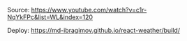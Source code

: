 Source: https://www.youtube.com/watch?v=c1r-NqYkFPc&list=WL&index=120

Deploy: https://md-ibragimov.github.io/react-weather/build/
